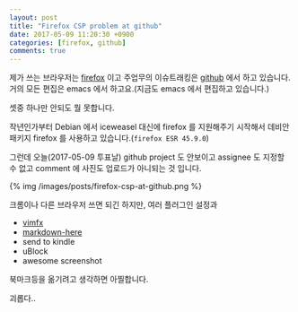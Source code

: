 ```yaml
---
layout: post
title: "Firefox CSP problem at github"
date: 2017-05-09 11:20:30 +0900
categories: [firefox, github]
comments: true
---
```


제가 쓰는 브라우저는 [firefox](https://www.mozilla.org/ko/firefox/new/) 이고
주업무의 이슈트래킹은 [github](https://github.com) 에서 하고 있습니다.
거의 모든 편집은 emacs 에서 하고요.(지금도 emacs 에서 편집하고 있습니다.)

셋중 하나만 안되도 뭘 못합니다.

작년인가부터 Debian 에서 iceweasel 대신에 firefox 를 지원해주기 시작해서 데비안 패키지
firefox 를 사용하고 있습니다.(`firefox ESR 45.9.0`)

그런데 오늘(2017-05-09 투표날) github project 도 안보이고 assignee 도 지정할 수 없고
comment 에 사진도 업로드가 아니되는 것 입니다.

{% img /images/posts/firefox-csp-at-github.png %}

크롬이나 다른 브라우저 쓰면 되긴 하지만, 여러 플러그인 설정과

- [vimfx](https://addons.mozilla.org/en-US/firefox/addon/vimfx/)
- [markdown-here](https://addons.mozilla.org/en-US/firefox/addon/markdown-here/)
- send to kindle
- uBlock
- awesome screenshot

북마크등을 옮기려고 생각하면 아찔합니다.

괴롭다..
